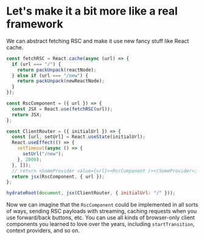 # Let's make it a bit more like a real framework

We can abstract fetching RSC and make it use new fancy stuff like React cache.

<!-- 2023-08-rscs/demos/simple/10_use.html -->

```jsx
const fetchRSC = React.cache(async (url) => {
  if (url === "/") {
    return packUnpack(reactNode);
  } else if (url === "/new") {
    return packUnpack(newReactNode);
  }
});

const RscComponent = ({ url }) => {
  const JSX = React.use(fetchRSC(url));
  return JSX;
};

const ClientRouter = ({ initialUrl }) => {
  const [url, setUrl] = React.useState(initialUrl);
  React.useEffect(() => {
    setTimeout(async () => {
      setUrl("/new");
    }, 2000);
  }, []);
  // return <SomeProvider value={url}><RscComponent /></SomeProvider>;
  return jsx(RscComponent, { url });
};

hydrateRoot(document, jsx(ClientRouter, { initialUrl: "/" }));
```

Now we can imagine that the `RscComponent` could be implemented in all sorts of ways, sending RSC payloads with streaming, caching requests when you use forward/back buttons, etc. You can use all kinds of browser-only client components you learned to love over the years, including `startTransition`, context providers, and so on.
